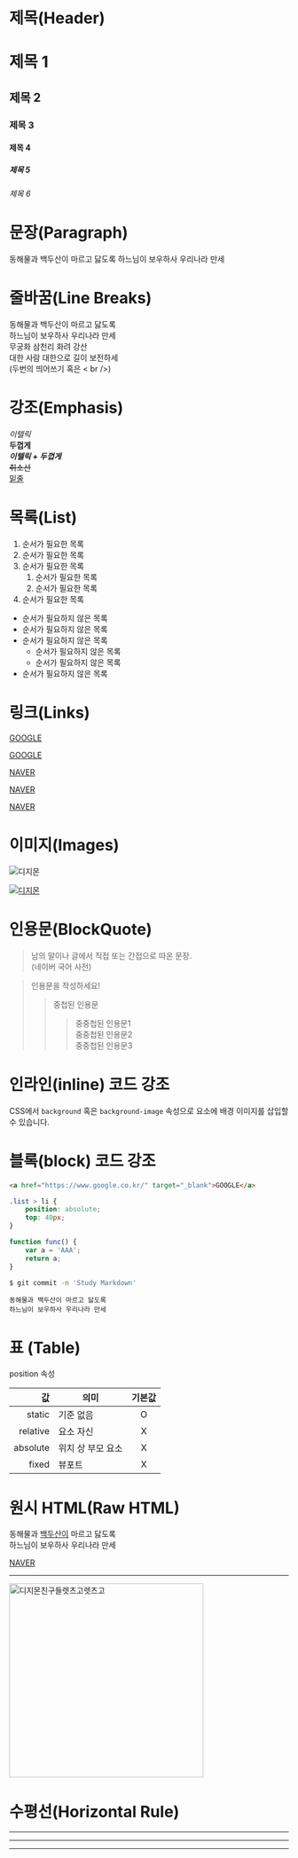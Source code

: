 # 제목(Header)

# 제목 1
## 제목 2
### 제목 3
#### 제목 4
##### 제목 5
###### 제목 6

# 문장(Paragraph)

동해물과 백두산이 마르고 닳도록
하느님이 보우하사 우리나라 만세

# 줄바꿈(Line Breaks)

동해물과 백두산이 마르고 닳도록  
하느님이 보우하사 우리나라 만세  
무궁화 삼천리 화려 강산<br />
대한 사람 대한으로 길이 보전하세  
(두번의 띄어쓰기 혹은 < br />)

# 강조(Emphasis)

_이텔릭_  
**두껍게**  
**_이텔릭 + 두껍게_**  
~~취소선~~  
<u>밑줄</u>

# 목록(List)

1. 순서가 필요한 목록
1. 순서가 필요한 목록
1. 순서가 필요한 목록
    1. 순서가 필요한 목록
    1. 순서가 필요한 목록
1. 순서가 필요한 목록

- 순서가 필요하지 않은 목록
- 순서가 필요하지 않은 목록
- 순서가 필요하지 않은 목록
    - 순서가 필요하지 않은 목록
    - 순서가 필요하지 않은 목록
- 순서가 필요하지 않은 목록

# 링크(Links)

<a href="https://google.com">GOOGLE</a>

[GOOGLE](https://google.com)

<a href="https://naver.com" title="NAVER로 이동!">NAVER</a>

[NAVER](https://naver.com "NAVER로 이동!")

<a href="https://naver.com" title="NAVER로 이동!" target="_blank">NAVER</a>


# 이미지(Images)

![디지몬](https://an2-img.amz.wtchn.net/image/v2/qjdlgjLtqAOrfMusefJvcA.jpg?jwt=ZXlKaGJHY2lPaUpJVXpJMU5pSjkuZXlKdmNIUnpJanBiSW1KbklsMHNJbkFpT2lJdmRqSXZjM1J2Y21VdmFXMWhaMlV2TVRZMU16Y3hNVFk0TWpFNE5qWTBNamswTXlKOS5Ib08xd19KT0xqR3dNVmloMWdrbG0taVhRV3RGZmpkdjVwRlRTTG5OUU53)

[![디지몬](https://an2-img.amz.wtchn.net/image/v2/qjdlgjLtqAOrfMusefJvcA.jpg?jwt=ZXlKaGJHY2lPaUpJVXpJMU5pSjkuZXlKdmNIUnpJanBiSW1KbklsMHNJbkFpT2lJdmRqSXZjM1J2Y21VdmFXMWhaMlV2TVRZMU16Y3hNVFk0TWpFNE5qWTBNamswTXlKOS5Ib08xd19KT0xqR3dNVmloMWdrbG0taVhRV3RGZmpkdjVwRlRTTG5OUU53)](https://watcha.com/)

# 인용문(BlockQuote)

> 남의 말이나 글에서 직접 또는 간접으로 따온 문장.  
> (네이버 국어 사전)

> 인용문을 작성하세요!
>> 중첩된 인용문
>>> 중중첩된 인용문1  
>>> 중중첩된 인용문2  
>>> 중중첩된 인용문3  

# 인라인(inline) 코드 강조

CSS에서 `background` 혹은
`background-image` 속성으로 요소에 배경 이미지를 삽입할 수 있습니다.

# 블록(block) 코드 강조

```html
<a href="https://www.google.co.kr/" target="_blank">GOOGLE</a>
```

```css
.list > li {
    position: absolute;
    top: 40px;
}
```

```javascript
function func() {
    var a = 'AAA';
    return a;
}
```

```bash
$ git commit -m 'Study Markdown'
```

```plaintext
동해물과 백두산이 마르고 닳도록
하느님이 보우하사 우리나라 만세
```

# 표 (Table)

position 속성

값 | 의미 | 기본값
--:|--|:--:
static | 기준 없음 | O
relative | 요소 자신 | X
absolute | 위치 상 부모 요소 | X
fixed | 뷰포트 | X

# 원시 HTML(Raw HTML)

동해물과 <span style="text-decoration: underline;">백두산이</span> 마르고 닳도록<br />
하느님이 보우하사 우리나라 만세

<a href="https://naver.com" title="NAVER로 이동!" target="_blank">NAVER</a>

---

<img width="350" src="https://an2-img.amz.wtchn.net/image/v2/qjdlgjLtqAOrfMusefJvcA.jpg?jwt=ZXlKaGJHY2lPaUpJVXpJMU5pSjkuZXlKdmNIUnpJanBiSW1KbklsMHNJbkFpT2lJdmRqSXZjM1J2Y21VdmFXMWhaMlV2TVRZMU16Y3hNVFk0TWpFNE5qWTBNamswTXlKOS5Ib08xd19KT0xqR3dNVmloMWdrbG0taVhRV3RGZmpkdjVwRlRTTG5OUU53" alt="디지몬친구들렛츠고렛츠고">

# 수평선(Horizontal Rule)

---

***

___

